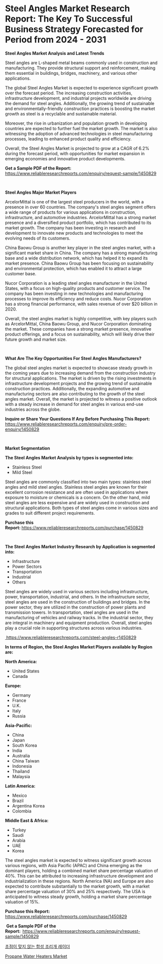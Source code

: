 <p><h1>Steel Angles Market Research Report: The Key To Successful Business Strategy Forecasted for Period from 2024 - 2031</h1></p><p><strong>Steel Angles Market Analysis and Latest Trends</strong></p>
<p><p>Steel angles are L-shaped metal beams commonly used in construction and manufacturing. They provide structural support and reinforcement, making them essential in buildings, bridges, machinery, and various other applications.</p><p>The global Steel Angles Market is expected to experience significant growth over the forecast period. The increasing construction activities, infrastructure development, and industrial projects worldwide are driving the demand for steel angles. Additionally, the growing trend of sustainable and environmentally-friendly construction practices is boosting the market growth as steel is a recyclable and sustainable material.</p><p>Moreover, the rise in urbanization and population growth in developing countries are expected to further fuel the market growth. The market is also witnessing the adoption of advanced technologies in steel manufacturing processes, leading to enhanced product quality and efficiency.</p><p>Overall, the Steel Angles Market is projected to grow at a CAGR of 6.2% during the forecast period, with opportunities for market expansion in emerging economies and innovative product developments.</p></p>
<p><strong>Get a Sample PDF of the Report:&nbsp;</strong> <a href="https://www.reliableresearchreports.com/enquiry/request-sample/1450829">https://www.reliableresearchreports.com/enquiry/request-sample/1450829</a></p>
<p>&nbsp;</p>
<p><strong>Steel Angles Major Market Players</strong></p>
<p><p>ArcelorMittal is one of the largest steel producers in the world, with a presence in over 60 countries. The company's steel angles segment offers a wide range of products for various applications in construction, infrastructure, and automotive industries. ArcelorMittal has a strong market presence and a diversified product portfolio, which has contributed to its market growth. The company has been investing in research and development to innovate new products and technologies to meet the evolving needs of its customers.</p><p>China Baowu Group is another key player in the steel angles market, with a significant market share in China. The company has a strong manufacturing base and a wide distribution network, which has helped it to expand its market presence. China Baowu Group has been focusing on sustainability and environmental protection, which has enabled it to attract a large customer base.</p><p>Nucor Corporation is a leading steel angles manufacturer in the United States, with a focus on high-quality products and customer service. The company has been investing in new technologies and manufacturing processes to improve its efficiency and reduce costs. Nucor Corporation has a strong financial performance, with sales revenue of over $20 billion in 2020.</p><p>Overall, the steel angles market is highly competitive, with key players such as ArcelorMittal, China Baowu Group, and Nucor Corporation dominating the market. These companies have a strong market presence, innovative product offerings, and a focus on sustainability, which will likely drive their future growth and market size.</p></p>
<p>&nbsp;</p>
<p><strong>What Are The Key Opportunities For Steel Angles Manufacturers?</strong></p>
<p><p>The global steel angles market is expected to showcase steady growth in the coming years due to increasing demand from the construction industry for structural applications. The market is driven by the rising investments in infrastructure development projects and the growing trend of sustainable construction practices. Additionally, the expanding automotive and manufacturing sectors are also contributing to the growth of the steel angles market. Overall, the market is projected to witness a positive outlook with a steady increase in demand for steel angles in various end-use industries across the globe.</p></p>
<p><strong>Inquire or Share Your Questions If Any Before Purchasing This Report:</strong> <a href="https://www.reliableresearchreports.com/enquiry/pre-order-enquiry/1450829">https://www.reliableresearchreports.com/enquiry/pre-order-enquiry/1450829</a></p>
<p>&nbsp;</p>
<p><strong>Market Segmentation</strong></p>
<p><strong>The Steel Angles Market Analysis by types is segmented into:</strong></p>
<p><ul><li>Stainless Steel</li><li>Mild Steel</li></ul></p>
<p><p>Steel angles are commonly classified into two main types: stainless steel angles and mild steel angles. Stainless steel angles are known for their excellent corrosion resistance and are often used in applications where exposure to moisture or chemicals is a concern. On the other hand, mild steel angles are less expensive and are widely used in construction and structural applications. Both types of steel angles come in various sizes and grades to suit different project requirements.</p></p>
<p><strong>Purchase this Report:&nbsp;</strong><a href="https://www.reliableresearchreports.com/purchase/1450829">https://www.reliableresearchreports.com/purchase/1450829</a></p>
<p>&nbsp;</p>
<p><strong>The Steel Angles Market Industry Research by Application is segmented into:</strong></p>
<p><ul><li>Infrastructure</li><li>Power Sectors</li><li>Transportation</li><li>Industrial</li><li>Others</li></ul></p>
<p><p>Steel angles are widely used in various sectors including infrastructure, power, transportation, industrial, and others. In the infrastructure sector, steel angles are used in the construction of buildings and bridges. In the power sector, they are utilized in the construction of power plants and transmission towers. In transportation, steel angles are used in the manufacturing of vehicles and railway tracks. In the industrial sector, they are integral in machinery and equipment production. Overall, steel angles play a crucial role in supporting structures across various industries.</p></p>
<p><a href="https://www.reliableresearchreports.com/steel-angles-r1450829">&nbsp;https://www.reliableresearchreports.com/steel-angles-r1450829</a></p>
<p><strong>In terms of Region, the Steel Angles Market Players available by Region are:</strong></p>
<p>
    <p> <strong> North America: </strong>
        <ul>
            <li>United States</li>
            <li>Canada</li>
        </ul>
        </p> 
    <p> <strong> Europe: </strong>
        <ul>
            <li>Germany</li>
            <li>France</li>
            <li>U.K.</li>
            <li>Italy</li>
            <li>Russia</li>
        </ul>
        </p> 
    <p> <strong> Asia-Pacific: </strong>
        <ul>
            <li>China</li>
            <li>Japan</li>
            <li>South Korea</li>
            <li>India</li>
            <li>Australia</li>
            <li>China Taiwan</li>
            <li>Indonesia</li>
            <li>Thailand</li>
            <li>Malaysia</li>
        </ul>
        </p> 
    <p> <strong> Latin America: </strong>
        <ul>
            <li>Mexico</li>
            <li>Brazil</li>
            <li>Argentina Korea</li>
            <li>Colombia</li>
        </ul>
        </p> 
    <p> <strong> Middle East & Africa: </strong>
        <ul>
            <li>Turkey</li>
            <li>Saudi</li>
            <li>Arabia</li>
            <li>UAE</li>
            <li>Korea</li>
        </ul>
    </p>
    </p>
<p><p>The steel angles market is expected to witness significant growth across various regions, with Asia Pacific (APAC) and China emerging as the dominant players, holding a combined market share percentage valuation of 40%. This can be attributed to increasing infrastructure development and industrialization in these regions. North America (NA) and Europe are also expected to contribute substantially to the market growth, with a market share percentage valuation of 30% and 25% respectively. The USA is anticipated to witness steady growth, holding a market share percentage valuation of 15%.</p></p>
<p><strong>Purchase this Report: </strong><a href="https://www.reliableresearchreports.com/purchase/1450829">https://www.reliableresearchreports.com/purchase/1450829</a></p>
<p>&nbsp;<strong>Get a Sample PDF of the Report:&nbsp;&nbsp;</strong><a href="https://www.reliableresearchreports.com/enquiry/request-sample/1450829">https://www.reliableresearchreports.com/enquiry/request-sample/1450829</a></p>
<p><strong></strong></p>
<p><p><a href="https://github.com/shade463/Market-Research-Report-List-1/blob/main/8472120119509.md">초점이 맞지 않는 합성 조리개 레이더</a></p><p><a href="https://view.publitas.com/reportprime-1/global-propane-water-heaters-market-is-projected-to-grow-at-a-cagr-of-10-5-forcasted-for-period-from-2024-to-2031/">Propane Water Heaters Market</a></p></p>